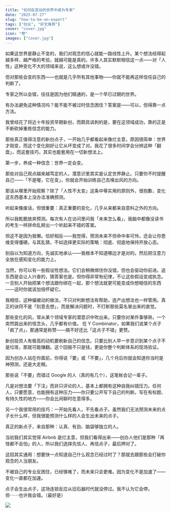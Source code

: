 ```yaml
---
title: "如何在变动的世界中成为专家"
date: "2025-07-27"
slug: "how-to-be-an-expert"
tags: ["创业", "好文推荐"]
cover: "cover.jpg"
icon: "😎"
images: ["cover.jpg"]
---
```

如果这世界是静止不变的，我们对观念的信心就能一路线性上升。某个想法经得起越多样、越严格的考验，就越可能是真的。许多人其实默默相信这一点——对「人性」这种变化不大的领域来说，这么想或许没错。



但对那些会变的东西——也就是几乎所有其他事物——你就不能再这样信任自己的判断了。



专家之所以会错，往往是因为他们精通的，是一个早已过期的世界。



有办法避免这种情况吗？能不能不被过时信念困住？答案是——可以，但得靠一点方法。



我曾经花了将近十年投资早期新创，而颇具讽刺的是，要在这领域成功，靠的正是不断砍掉重练信念的能力。



那些真正值得注意的新创点子，一开始几乎都看起来像烂主意，原因很简单：世界才刚变，而这个变化刚好让它从坏变成了对。我花了很多时间学会分辨这种「翻盘」，而这套技巧，其实也能套用在一切新想法上。



第一步，养成一种信念：世界一定会变。



那些对自己观点越来越笃定的人，潜意识里其实是认定世界静止。只要你不时提醒自己——「不是喔，它在变」，你就会开始训练自己去嗅出风的方向。



那该从哪里开始观察？除了「人性不太变」这条中等实用的原则外，很抱歉，变化这东西基本上没办法准确预测。



听起来像废话，但很重要：真正重要的变化，几乎从来都来自意料之外的方向。



所以我乾脆放弃预测。每次有人在访问里问我「未来怎么看」，我脑中都像没读书的考生一样拼命乱掰出一个听起来不错的答案。



但这不是因为我懒。恰好相反——我觉得，预测未来不但命中率可怜，还会让你思维变得僵硬。与其乱猜，不如选择更实际的策略：彻底、彻底地保持开放心态。



别自以为知道方向，先诚实地承认——我根本不知道哪边才是对的。然后把注意力全放在感知变化的能力上。



当然，你可以有一些假设性想法。它们会稍微绑住你没错，但也会驱动你前进。追东西是会让人兴奋的，猜答案也是。但你得非常有纪律，不让这些假设变成执念。
一旦别人开始把某个想法跟你绑在一起，那个想法就更可能变成你想相信的东西——这时你就该加倍怀疑它。



我相信，这种偏被动的做法，不只对判断想法有帮助，连产出想法也一样管用。真正的诀窍不是「刻意去想」，而是解决问题时，不打断那些莫名冒出来的直觉。



那些变化的风，常从某个领域专家的潜意识中吹出来。只要你对某件事够熟，一个突然跳出来的怪念头，几乎都有价值。
在 Y Combinator，如果我们说某个点子「疯了点」，那通常是称赞——搞不好还比「这点子不错」更赞。



新创投资人有极高的动机要刷新自己的信念。只要比别人早一步意识到某个点子不是垃圾，那就可能赚翻。这个回报不只是钱，更是你整个判断体系的现场验证。



因为创办人站在你面前，你得说「要」或「不要」，几个月后你就会知道你当时是神预测，还是大走眼。



那些说「不要」而错过 Google 的人（真的有几个），这笔帐会记一辈子。



凡是对想法要「下注」而非只评论的人，基本上都拥有这种自我纠错压力。任何人，只要愿意，也能拥有这种压力——你只要公开写下自己的判断。写在有标题、有持久性的地方——你会比闲聊时在意得多。



另一个我很常用的技巧：一开始先看人，不先看点子。虽然我们无法预测未来的点子长什么样，但我很能预测什么样的人会生出未来的点子。



真正的新点子，来自那种：认真、有劲、脑袋够独立的人。



当初我们其实觉得 Airbnb 是烂主意，但我们看得出来——创办人他们是那种「再怪都不会怕」的人，所以我们选择先信人、再信点子，最后押对了。



这招其实通用：想要快一点知道自己什么观念已经过时了？那就去跟那些会打破你观念的人当朋友。



不被自己的专业反困住，已经够难了，而未来只会更难。因为变化不是加速了——变化一直都在加速。



点子会生出点子，这场连锁反应从旧石器时代就没停过。我不认为它会停。
但⋯⋯也许我会错。（最好是）




![](https://prod-files-secure.s3.us-west-2.amazonaws.com/112d0858-5090-4d34-a606-b75eb8d65fd2/46476355-9cf3-4e99-9b7a-3531bc426380/1000202064.png?X-Amz-Algorithm=AWS4-HMAC-SHA256&X-Amz-Content-Sha256=UNSIGNED-PAYLOAD&X-Amz-Credential=ASIAZI2LB4662LD2YFVP%2F20250731%2Fus-west-2%2Fs3%2Faws4_request&X-Amz-Date=20250731T231404Z&X-Amz-Expires=3600&X-Amz-Security-Token=IQoJb3JpZ2luX2VjELf%2F%2F%2F%2F%2F%2F%2F%2F%2F%2FwEaCXVzLXdlc3QtMiJGMEQCIFLZFa61WCTWEDZnP1RDWvTvOtMYF6ec14HtilwkwokfAiAWXGRj1jLZVxOHQnJkefsk2T4kgfaD19A80lqseQIznCqIBAjg%2F%2F%2F%2F%2F%2F%2F%2F%2F%2F8BEAAaDDYzNzQyMzE4MzgwNSIMRhr9Ijw9Vb43J2QOKtwDb0CHWuhlRAIzFYkQyXXO8OvwFAxCD5jKTP7vBTZpd1HFgZz1fE1tIBZHZf1ZsxA%2BVaWYfO%2Fqfkgt64499GsPbgqfrfqnAq4p%2FHx2LMn1pgGXmvcEruaWGtk0Fj8WYPAUd2JIjlMHFibdKIhsbuhUKt85ckJT5iGutg3kWFUW0QEb94STbb9VffDPWmFWOdxDPINeFXfI7xpWyvNmwR0TXZqw%2FnyErA59QsGoTCPwWcZRi4YED7Qq3D%2FYdmwZT4NjpZEcdX3WaNSMGC9q5SKpkbc%2BoJBoTNww4zwpgVkNBPI2bKXMewrhr%2FI2c2BbInXsyua9R43I2%2BD9n2rhfAjh7kd%2FBdrN7xY3KXnZ4ihZDCWuSQVEZh7WdOr3Gm6wA0l%2FmrgkbWxAOjhotDtVWhX1XUIdbT%2Bp%2FmimMoB4kMZKXYOu5TRwGza4I1WImVNLdj7cdR3R5lmS2SWCL6Q6t%2BfT%2Bv%2FrlSMftVA6d%2FFmMzk1g3lr%2FqAslM2m5bZSeu%2B3g%2FRVFBURdS4HvIw9OG2c0Le1nK0feJGf1FCXB%2FVJSptaBYOfN541opJZRBrFB6ZO%2FPVwBQU1daMqFFaftr7SzhF%2FJ2XYdlsZzTxnb8MnIo72JnXcqa4q6WgRWPoyu9IwjO%2BvxAY6pgGn7dJVKexnlrw5L6XOXAIpVo1PKxsqTIo8fNuZaFe4My%2BHwq88cBEv37wQH18fkVB7Keo%2FQ8BLKm4gGavooDXT9R4GQSK5MEQekw2%2BSpRhmfeS%2BgfzvOvUDWu0VVqw5RGKEeLF4kTVD%2BHnjqXnRfqQNhf%2FqPXrl9bMYhfIzkZ1ya8VoBztaZb7MTKteqPevKdI1ZLDqGV2w12moSbggFUD%2B%2FkpiNXU&X-Amz-Signature=7f941a3f0a99020820fb09a235fa7d4a31f2fc4e5039bfeeb674cc9772f56d3b&X-Amz-SignedHeaders=host&x-amz-checksum-mode=ENABLED&x-id=GetObject)


